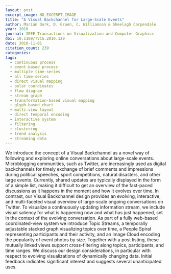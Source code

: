 ```yaml
---
layout: post
excerpt_image: NO_EXCERPT_IMAGE
title: "A Visual Backchannel for Large-Scale Events"
author: Marian Dork, D. Gruen, C. Williamson & Sheelagh Carpendale
year: 2010
journal: IEEE Transactions on Visualization and Computer Graphics
doi: 10.1109/TVCG.2010.129
date: 2010-11-01
citation_count: 239
categories:
tags:
  - continuous process
  - event-based process
  - multiple time-series
  - all time-series
  - direct visual mapping
  - polar coordinates
  - flow diagram
  - stream graph
  - transformation-based visual mapping
  - glyph-based chart
  - multi-view layout
  - direct temporal encoding
  - interactive system
  - filtering
  - clustering
  - trend analysis
  - streaming data
---
```

We introduce the concept of a Visual Backchannel as a novel way of following and exploring online conversations about large-scale events. Microblogging communities, such as Twitter, are increasingly used as digital backchannels for timely exchange of brief comments and impressions during political speeches, sport competitions, natural disasters, and other large events. Currently, shared updates are typically displayed in the form of a simple list, making it difficult to get an overview of the fast-paced discussions as it happens in the moment and how it evolves over time. In contrast, our Visual Backchannel design provides an evolving, interactive, and multi-faceted visual overview of large-scale ongoing conversations on Twitter. To visualize a continuously updating information stream, we include visual saliency for what is happening now and what has just happened, set in the context of the evolving conversation. As part of a fully web-based coordinated-view system we introduce Topic Streams, a temporally adjustable stacked graph visualizing topics over time, a People Spiral representing participants and their activity, and an Image Cloud encoding the popularity of event photos by size. Together with a post listing, these mutually linked views support cross-filtering along topics, participants, and time ranges. We discuss our design considerations, in particular with respect to evolving visualizations of dynamically changing data. Initial feedback indicates significant interest and suggests several unanticipated uses.
